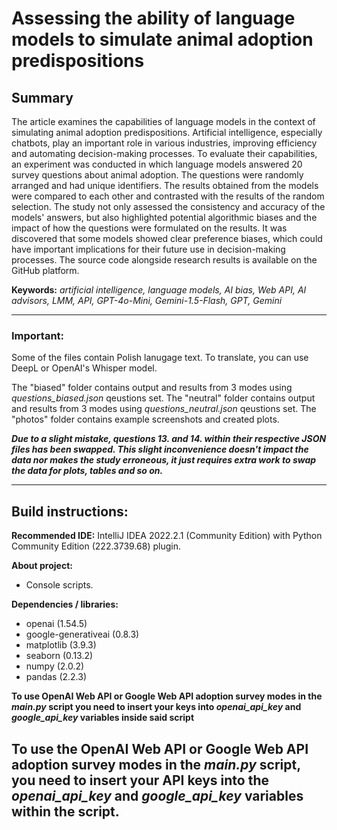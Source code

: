 # Assessing the ability of language models to simulate animal adoption predispositions



## Summary

The article examines the capabilities of language models in the context of simulating animal adoption predispositions. Artificial intelligence, especially chatbots, play an important role in various industries, improving efficiency and automating decision-making processes. To evaluate their capabilities, an experiment was conducted in which language models answered 20 survey questions about animal adoption. The questions were randomly arranged and had unique identifiers. The results obtained from the models were compared to each other and contrasted with the results of the random selection. The study not only assessed the consistency and accuracy of the models' answers, but also highlighted potential algorithmic biases and the impact of how the questions were formulated on the results. It was discovered that some models showed clear preference biases, which could have important implications for their future use in decision-making processes. The source code alongside research results is available on the GitHub platform.

**Keywords:** *artificial intelligence, language models, AI bias, Web API, AI advisors, LMM, API, GPT-4o-Mini, Gemini-1.5-Flash, GPT, Gemini*

---

### Important:
Some of the files contain Polish lanugage text. To translate, you can use DeepL or OpenAI's Whisper model.

The "biased" folder contains output and results from 3 modes  using *questions_biased.json* qeustions set.
The "neutral" folder contains output and results from 3 modes  using *questions_neutral.json* qeustions set.
The "photos" folder contains example screenshots and created plots.

***Due to a slight mistake, questions 13. and 14. within their respective JSON files has been swapped. This slight inconvenience doesn't impact the data nor makes the study erroneous, it just requires extra work to swap the data for plots, tables and so on.***

---

## Build instructions:

**Recommended IDE:** IntelliJ IDEA 2022.2.1 (Community Edition) with Python Community Edition (222.3739.68) plugin.

**About project:**
* Console scripts.

**Dependencies / libraries:**
* openai (1.54.5)
* google-generativeai (0.8.3)
* matplotlib (3.9.3)
* seaborn (0.13.2)
* numpy (2.0.2)
* pandas (2.2.3)

**To use OpenAI Web API or Google Web API adoption survey modes in the *main.py* script you need to insert your keys into *openai_api_key* and *google_api_key* variables inside said script**


**To use the OpenAI Web API or Google Web API adoption survey modes in the *main.py* script, you need to insert your API keys into the *openai_api_key* and *google_api_key* variables within the script.**
---